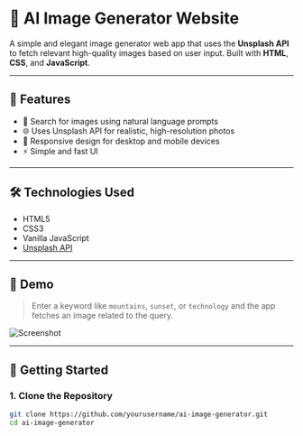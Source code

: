 # 🌄 AI Image Generator Website

A simple and elegant image generator web app that uses the **Unsplash API** to fetch relevant high-quality images based on user input. Built with **HTML**, **CSS**, and **JavaScript**.

---

## 🚀 Features

- 🔎 Search for images using natural language prompts  
- 🌐 Uses Unsplash API for realistic, high-resolution photos  
- 📱 Responsive design for desktop and mobile devices  
- ⚡ Simple and fast UI  

---

## 🛠️ Technologies Used

- HTML5  
- CSS3  
- Vanilla JavaScript  
- [Unsplash API](https://unsplash.com/developers)  

---

## 📸 Demo

> Enter a keyword like `mountains`, `sunset`, or `technology` and the app fetches an image related to the query.

![Screenshot](screenshot.png) <!-- Replace with your actual screenshot image -->

---

## 🔑 Getting Started

### 1. Clone the Repository
```bash
git clone https://github.com/yourusername/ai-image-generator.git
cd ai-image-generator
